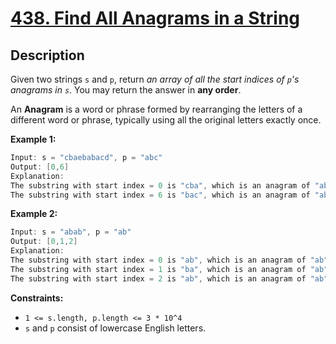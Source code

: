 # [438. Find All Anagrams in a String](https://leetcode.com/problems/find-all-anagrams-in-a-string/)

## Description

Given two strings `s` and `p`, return _an array of all the start indices of `p`'s anagrams in `s`_. You may return the answer in **any order**.

An **Anagram** is a word or phrase formed by rearranging the letters of a different word or phrase, typically using all the original letters exactly once.

**Example 1:**

```go
Input: s = "cbaebabacd", p = "abc"
Output: [0,6]
Explanation:
The substring with start index = 0 is "cba", which is an anagram of "abc".
The substring with start index = 6 is "bac", which is an anagram of "abc".
```

**Example 2:**

```go
Input: s = "abab", p = "ab"
Output: [0,1,2]
Explanation:
The substring with start index = 0 is "ab", which is an anagram of "ab".
The substring with start index = 1 is "ba", which is an anagram of "ab".
The substring with start index = 2 is "ab", which is an anagram of "ab".
```

**Constraints:**
* `1 <= s.length, p.length <= 3 * 10^4`
* `s` and `p` consist of lowercase English letters.